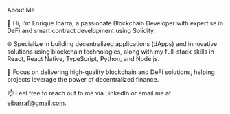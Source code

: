 About Me

👋 Hi, I’m Enrique Ibarra, a passionate Blockchain Developer with expertise in DeFi and smart contract development using Solidity.

🌐 Specialize in building decentralized applications (dApps) and innovative solutions using blockchain technologies, along with my full-stack skills in React, React Native, TypeScript, Python, and Node.js.

🚀 Focus on delivering high-quality blockchain and DeFi solutions, helping projects leverage the power of decentralized finance.

📫 Feel free to reach out to me via LinkedIn or email me at eibarraf@gmail.com.
